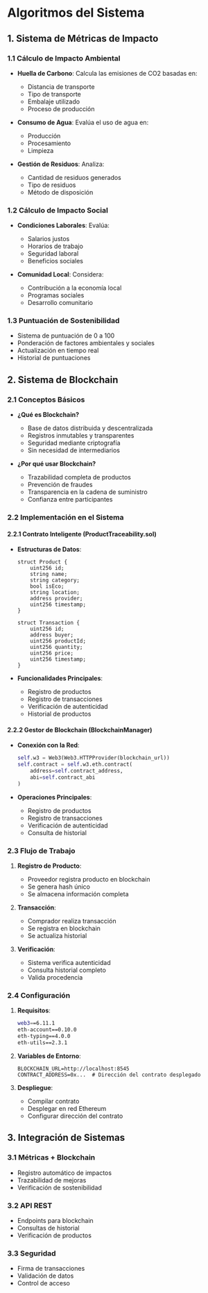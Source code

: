 # Algoritmos del Sistema

## 1. Sistema de Métricas de Impacto

### 1.1 Cálculo de Impacto Ambiental
- **Huella de Carbono**: Calcula las emisiones de CO2 basadas en:
  - Distancia de transporte
  - Tipo de transporte
  - Embalaje utilizado
  - Proceso de producción

- **Consumo de Agua**: Evalúa el uso de agua en:
  - Producción
  - Procesamiento
  - Limpieza

- **Gestión de Residuos**: Analiza:
  - Cantidad de residuos generados
  - Tipo de residuos
  - Método de disposición

### 1.2 Cálculo de Impacto Social
- **Condiciones Laborales**: Evalúa:
  - Salarios justos
  - Horarios de trabajo
  - Seguridad laboral
  - Beneficios sociales

- **Comunidad Local**: Considera:
  - Contribución a la economía local
  - Programas sociales
  - Desarrollo comunitario

### 1.3 Puntuación de Sostenibilidad
- Sistema de puntuación de 0 a 100
- Ponderación de factores ambientales y sociales
- Actualización en tiempo real
- Historial de puntuaciones

## 2. Sistema de Blockchain

### 2.1 Conceptos Básicos
- **¿Qué es Blockchain?**
  - Base de datos distribuida y descentralizada
  - Registros inmutables y transparentes
  - Seguridad mediante criptografía
  - Sin necesidad de intermediarios

- **¿Por qué usar Blockchain?**
  - Trazabilidad completa de productos
  - Prevención de fraudes
  - Transparencia en la cadena de suministro
  - Confianza entre participantes

### 2.2 Implementación en el Sistema

#### 2.2.1 Contrato Inteligente (ProductTraceability.sol)
- **Estructuras de Datos**:
  ```solidity
  struct Product {
      uint256 id;
      string name;
      string category;
      bool isEco;
      string location;
      address provider;
      uint256 timestamp;
  }

  struct Transaction {
      uint256 id;
      address buyer;
      uint256 productId;
      uint256 quantity;
      uint256 price;
      uint256 timestamp;
  }
  ```

- **Funcionalidades Principales**:
  - Registro de productos
  - Registro de transacciones
  - Verificación de autenticidad
  - Historial de productos

#### 2.2.2 Gestor de Blockchain (BlockchainManager)
- **Conexión con la Red**:
  ```python
  self.w3 = Web3(Web3.HTTPProvider(blockchain_url))
  self.contract = self.w3.eth.contract(
      address=self.contract_address,
      abi=self.contract_abi
  )
  ```

- **Operaciones Principales**:
  - Registro de productos
  - Registro de transacciones
  - Verificación de autenticidad
  - Consulta de historial

### 2.3 Flujo de Trabajo

1. **Registro de Producto**:
   - Proveedor registra producto en blockchain
   - Se genera hash único
   - Se almacena información completa

2. **Transacción**:
   - Comprador realiza transacción
   - Se registra en blockchain
   - Se actualiza historial

3. **Verificación**:
   - Sistema verifica autenticidad
   - Consulta historial completo
   - Valida procedencia

### 2.4 Configuración

1. **Requisitos**:
   ```bash
   web3==6.11.1
   eth-account==0.10.0
   eth-typing==4.0.0
   eth-utils==2.3.1
   ```

2. **Variables de Entorno**:
   ```
   BLOCKCHAIN_URL=http://localhost:8545
   CONTRACT_ADDRESS=0x...  # Dirección del contrato desplegado
   ```

3. **Despliegue**:
   - Compilar contrato
   - Desplegar en red Ethereum
   - Configurar dirección del contrato

## 3. Integración de Sistemas

### 3.1 Métricas + Blockchain
- Registro automático de impactos
- Trazabilidad de mejoras
- Verificación de sostenibilidad

### 3.2 API REST
- Endpoints para blockchain
- Consultas de historial
- Verificación de productos

### 3.3 Seguridad
- Firma de transacciones
- Validación de datos
- Control de acceso 
